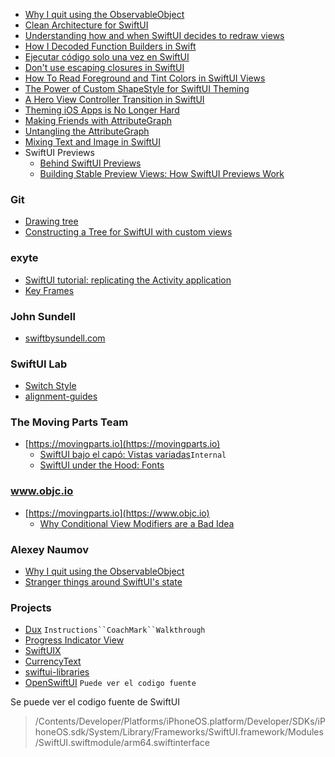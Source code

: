 - [Why I quit using the ObservableObject](https://nalexn.github.io/swiftui-observableobject/)
- [Clean Architecture for SwiftUI](https://nalexn.github.io/clean-architecture-swiftui/)
- [Understanding how and when SwiftUI decides to redraw views](https://www.donnywals.com/understanding-how-and-when-swiftui-decides-to-redraw-views/)
- [How I Decoded Function Builders in Swift](https://medium.com/swift-india/how-i-decoded-function-builders-in-swift-be21e9f13429)
- [Ejecutar código solo una vez en SwiftUI](https://www.swiftjectivec.com/swiftui-run-code-only-once-versus-onappear-or-task/)
- [Don't use escaping closures in SwiftUI](https://rensbr.eu/blog/swiftui-escaping-closures/)
- [How To Read Foreground and Tint Colors in SwiftUI Views](https://kylehugh.es/documents/how-to-read-foreground-and-tint-colors-in-swiftui-views/)
- [The Power of Custom ShapeStyle for SwiftUI Theming](https://freiwald.dev/posts/custom-environment-colors/)
- [A Hero View Controller Transition in SwiftUI](https://shadowfacts.net/2023/swiftui-hero-transition/)
- [Theming iOS Apps is No Longer Hard](https://shadowfacts.net/2023/custom-traits/)
- [Making Friends with AttributeGraph](https://saagarjha.com/blog/2024/02/27/making-friends-with-attributegraph/)
- [Untangling the AttributeGraph](https://rensbr.eu/blog/swiftui-attribute-graph/)
- [Mixing Text and Image in SwiftUI](https://fatbobman.com/en/posts/mixing_text_and_graphics_with_text_in_swiftui/)
- SwiftUI Previews
	- [Behind SwiftUI Previews](https://www.guardsquare.com/blog/behind-swiftui-previews)
 	- [Building Stable Preview Views: How SwiftUI Previews Work](https://fatbobman.com/en/posts/how-swiftui-preview-works/) 


### Git

- [Drawing tree](https://gist.github.com/chriseidhof/b5f91ca23f7b98307c066218d4b119ff)
- [Constructing a Tree for SwiftUI with custom views](https://gist.github.com/chriseidhof/d23f82f8a9e85e75bc02be220326199a)

### exyte

- [SwiftUI tutorial: replicating the Activity application](https://exyte.com/blog/swiftui-tutorial-replicating-activity-application)
- [Key Frames](https://exyte.com/blog/keyframes-ios17)

### John Sundell

 - [swiftbysundell.com](https://www.swiftbysundell.com/tags/swiftui/)

### SwiftUI Lab

 - [Switch Style](https://swiftui-lab.com/custom-styling/)
 - [alignment-guides](https://swiftui-lab.com/alignment-guides/)

### The Moving Parts Team
 - [https://movingparts.io](https://movingparts.io)
	 - [SwiftUI bajo el capó: Vistas variadas](https://movingparts.io/variadic-views-in-swiftui)`Internal`
	 - [SwiftUI under the Hood: Fonts](https://movingparts.io/fonts-in-swiftui)

### www.objc.io
 - [https://movingparts.io](https://www.objc.io)
	- [Why Conditional View Modifiers are a Bad Idea](https://www.objc.io/blog/2021/08/24/conditional-view-modifiers/)

### Alexey Naumov
- [Why I quit using the ObservableObject](https://nalexn.github.io/swiftui-observableobject/)
- [Stranger things around SwiftUI's state](https://nalexn.github.io/stranger-things-swiftui-state/)
 
### Projects

- [Dux](https://github.com/jakeheis/Dux/) `Instructions``CoachMark``Walkthrough`
- [Progress Indicator View](https://github.com/exyte/ProgressIndicatorView)
- [SwiftUIX](https://github.com/SwiftUIX/SwiftUIX)
- [CurrencyText](https://github.com/marinofelipe/CurrencyText)
- [swiftui-libraries](https://github.com/Toni77777/awesome-swiftui-libraries)
- [OpenSwiftUI](https://github.com/Cosmo/OpenSwiftUI) `Puede ver el codigo fuente`

Se puede ver el codigo fuente de SwiftUI
> /Contents/Developer/Platforms/iPhoneOS.platform/Developer/SDKs/iPhoneOS.sdk/System/Library/Frameworks/SwiftUI.framework/Modules/SwiftUI.swiftmodule/arm64.swiftinterface

